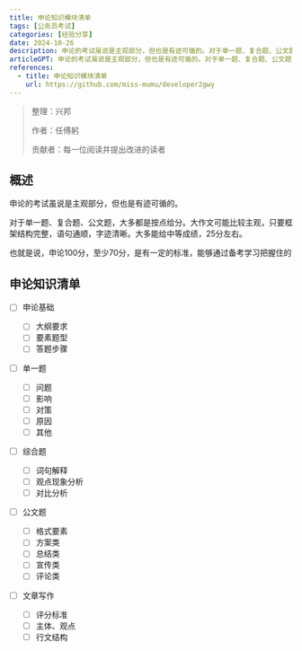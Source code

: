 ```yaml
---
title: 申论知识模块清单
tags: [公务员考试]
categories: [经验分享]
date: 2024-10-26
description: 申论的考试虽说是主观部分，但也是有迹可循的。对于单一题、复合题、公文题，大多都是按点给分。大作文可能比较主观，只要框架结构完整，语句通顺，字迹清晰。大多能给中等成绩，25分左右。
articleGPT: 申论的考试虽说是主观部分，但也是有迹可循的。对于单一题、复合题、公文题，大多都是按点给分。大作文可能比较主观，只要框架结构完整，语句通顺，字迹清晰。大多能给中等成绩，25分左右。也就是说，申论100分，至少70分，是有一定的标准，能够通过备考学习把握住的
references:
  - title: 申论知识模块清单
    url: https://github.com/miss-mumu/developer2gwy
---
```

>整理：兴邦
>
>作者：任傅躬
>
>贡献者：每一位阅读并提出改进的读者
## 概述

申论的考试虽说是主观部分，但也是有迹可循的。

对于单一题、复合题、公文题，大多都是按点给分。大作文可能比较主观，只要框架结构完整，语句通顺，字迹清晰。大多能给中等成绩，25分左右。

也就是说，申论100分，至少70分，是有一定的标准，能够通过备考学习把握住的

## 申论知识清单

* [ ] 申论基础

  * [ ] 大纲要求
  * [ ] 要素题型
  * [ ] 答题步骤
* [ ] 单一题

  * [ ] 问题
  * [ ] 影响
  * [ ] 对策
  * [ ] 原因
  * [ ] 其他
* [ ] 综合题

  * [ ] 词句解释
  * [ ] 观点现象分析
  * [ ] 对比分析
* [ ] 公文题

  * [ ] 格式要素
  * [ ] 方案类
  * [ ] 总结类
  * [ ] 宣传类
  * [ ] 评论类
* [ ] 文章写作

  * [ ] 评分标准
  * [ ] 主体、观点
  * [ ] 行文结构
